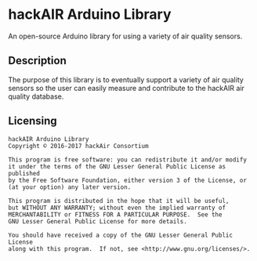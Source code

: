# hackAIR Arduino Library
An open-source Arduino library for using a variety of air quality sensors.

## Description
The purpose of this library is to eventually support a variety of
air quality sensors so the user can easily measure and contribute
to the hackAIR air quality database.

## Licensing
    hackAIR Arduino Library
    Copyright © 2016-2017 hackAir Consortium

    This program is free software: you can redistribute it and/or modify
    it under the terms of the GNU Lesser General Public License as published
    by the Free Software Foundation, either version 3 of the License, or
    (at your option) any later version.

    This program is distributed in the hope that it will be useful,
    but WITHOUT ANY WARRANTY; without even the implied warranty of
    MERCHANTABILITY or FITNESS FOR A PARTICULAR PURPOSE.  See the
    GNU Lesser General Public License for more details.

    You should have received a copy of the GNU Lesser General Public License
    along with this program.  If not, see <http://www.gnu.org/licenses/>.
